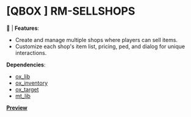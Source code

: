 # [QBOX ] RM-SELLSHOPS

:shopping_cart:   | __**Features**__:

- Create and manage multiple shops where players can sell items.
- Customize each shop's item list, pricing, ped, and dialog for unique interactions.

__**Dependencies**__:

- [ox_lib](https://github.com/overextended/ox_lib)
- [ox_inventory](https://github.com/overextended/ox_inventory)
- [ox_target](https://github.com/overextended/ox_target) 
- [mt_lib](https://github.com/MT-Scripts/mt_lib)


[**Preview**](https://streamable.com/39plkc)
